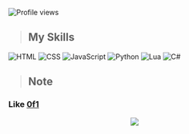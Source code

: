 ![Profile views](https://komarev.com/ghpvc/?username=nfnot&style=flat&color=000000&label=Vistors)

> ## **My Skills**


![HTML](https://img.shields.io/badge/-HTML-E3E3E3?style=flat&logo=HTML5&logoColor=000000)
![CSS](https://img.shields.io/badge/-CSS-E3E3E3?style=flat&logo=CSS3&logoColor=000000)
![JavaScript](https://img.shields.io/badge/-JavaScript-E3E3E3?style=flat&logo=javascript&logoColor=000000)
![Python](https://img.shields.io/badge/-Python-E3E3E3?style=flat&logo=python&logoColor=000000)
![Lua](https://img.shields.io/badge/-Lua-E3E3E3?style=flat&logo=lua&logoColor=000000)
![C#](https://img.shields.io/badge/-C%23-E3E3E3?style=flat&logo=c-sharp&logoColor=000000)

> ## **Note**
### Like <a target="_blank" href="https://github.com/0f1">0f1</a>

<p align="center">
  <img src="https://discord.c99.nl/widget/theme-4/444051496083128331.png">
</p>

